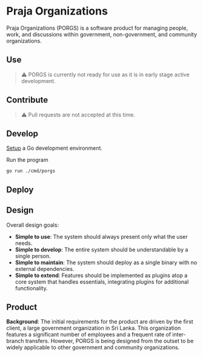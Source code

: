 # Praja Organizations

Praja Organizations (PORGS) is a software product for managing people, work,
and discussions within government, non-government, and community organizations.

## Use

> ⚠ PORGS is currently not ready for use as it is in early stage active development.

## Contribute

> ⚠ Pull requests are not accepted at this time.

## Develop

[Setup](https://go.dev/doc/install) a Go development environment.

Run the program
```shell
go run ./cmd/porgs
```

## Deploy

## Design

Overall design goals:
- **Simple to use**: The system should always present only what the user needs.
- **Simple to develop**: The entire system should be understandable by a single person.
- **Simple to maintain**: The system should deploy as a single binary with no external dependencies.
- **Simple to extend**: Features should be implemented as plugins atop a core system that handles essentials,
 integrating plugins for additional functionality.


## Product

**Background**: The initial requirements for the product are driven by the first client,
a large government organization in Sri Lanka. This organization features a significant
number of employees and a frequent rate of inter-branch transfers. However, PORGS is being
designed from the outset to be widely applicable to other government and community organizations.
